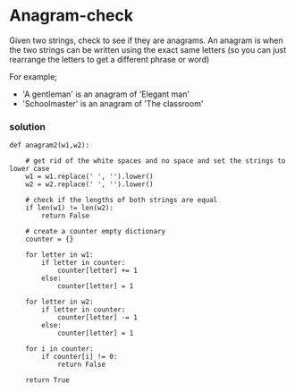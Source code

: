 # Anagram-check
Given two strings, check to see if they are anagrams. An anagram is when the two strings can be written using the exact same letters (so you can just rearrange the letters to get a different phrase or word)


For example;
- 'A gentleman' is an anagram of 'Elegant man'
- 'Schoolmaster' is an anagram of 'The classroom'

### solution

```
def anagram2(w1,w2):
    
    # get rid of the white spaces and no space and set the strings to lower case
    w1 = w1.replace(' ', '').lower()
    w2 = w2.replace(' ', '').lower()
    
    # check if the lengths of both strings are equal
    if len(w1) != len(w2):
        return False
    
    # create a counter empty dictionary
    counter = {}
    
    for letter in w1:
        if letter in counter:
            counter[letter] += 1
        else:
            counter[letter] = 1
    
    for letter in w2:
        if letter in counter:
            counter[letter] -= 1
        else:
            counter[letter] = 1
            
    for i in counter:
        if counter[i] != 0:
            return False
    
    return True
    
  ```
